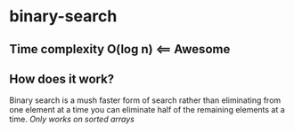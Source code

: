 # binary-search

## Time complexity O(log n) <== Awesome

## How does it work?
Binary search is a mush faster form of search rather than eliminating from one element at a time you can eliminate half of the remaining elements at a time.
*Only works on sorted arrays*
